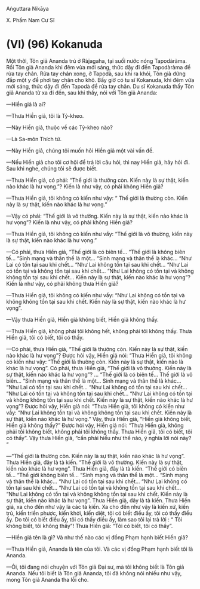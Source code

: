 Aṅguttara Nikāya

X. Phẩm Nam Cư Sĩ

# (VI) (96) Kokanuda

Một thời, Tôn giả Ananda trú ở Ràjagaha, tại suối nước nóng Tapodàràma. Rồi Tôn giả Ananda khi đêm vừa mới sáng, thức dậy đi đến Tapodàràma để rửa tay chân. Rửa tay chân xong, ở Tapodà, sau khi ra khỏi, Tôn giả đứng đắp một y để phơi tay chân cho khô. Bấy giờ có tu sĩ Kokanuda, khi đêm vừa mới sáng, thức dậy đi đến Tapodà để rửa tay chân. Du sĩ Kokanuda thấy Tôn giả Ananda từ xa đi đến, sau khi thấy, nói với Tôn giả Ananda:

—Hiền giả là ai?

—Thưa Hiền giả, tôi là Tỷ-kheo.

—Này Hiền giả, thuộc về các Tỷ-kheo nào?

—Là Sa-môn Thích tử.

—Này Hiền giả, chúng tôi muốn hỏi Hiền giả một vài vấn đề.

—Nếu Hiền giả cho tôi cơ hội để trả lời câu hỏi, thì nay Hiền giả, hãy hỏi đi. Sau khi nghe, chúng tôi sẽ được biết.

—Thưa Hiền giả, có phải: “Thế giới là thường còn. Kiến này là sự thật, kiến nào khác là hư vọng.”? Kiến là như vậy, có phải không Hiền giả?

—Thưa Hiền giả, tôi không có kiến như vậy: “ Thế giới là thường còn. Kiến này là sự thật, kiến nào khác là hư vọng.”

—Vậy có phải: “Thế giới là vô thường. Kiến này là sự thật, kiến nào khác là hư vọng”? Kiến là như vậy, có phải không Hiền giả?

—Thưa Hiền giả, tôi không có kiến như vầy: “Thế giới là vô thường, kiến này là sự thật, kiến nào khác là hư vọng.”

—Có phải, thưa Hiền giả, “Thế giới là có biên tế... “Thế giới là không biên tế... “Sinh mạng và thân thể là một... “Sinh mạng và thân thể là khác... “Như Lai có tồn tại sau khi chết... “Như Lai không tồn tại sau khi chết... “Như Lai có tồn tại và không tồn tại sau khi chết... “Như Lai không có tồn tại và không không tồn tại sau khi chết... Kiến này là sự thật, kiến nào khác là hư vọng”? Kiến là như vậy, có phải không thưa Hiền giả?

—Thưa Hiền giả, tôi không có kiến như vầy: “Như Lai không có tồn tại và không không tồn tại sau khi chết. Kiến này là sự thật, kiến nào khác là hư vọng”.

—Vậy thưa Hiền giả, Hiền giả không biết, Hiền giả không thấy.

—Thưa Hiền giả, không phải tôi không hết, không phải tôi không thấy. Thưa Hiền giả, tôi có biết, tôi có thấy.

—Có phải, thưa Hiền giả, “Thế giới là thường còn. Kiến này là sự thật, kiến nào khác là hư vọng”? Ðược hỏi vậy, Hiền giả nói: “Thưa Hiền giả, tôi không có kiến như vậy: “Thế giới là thường còn. Kiến này là sự thật, kiến nào là khác là hư vọng”. Có phải, thưa Hiền giả, “Thế giới là vô thường. Kiến này là sự thật, kiến nào khác là hư vọng”? ... “Thế giới là có biên tế... Thế giới là vô biên... “Sinh mạng và thân thể là một... Sinh mạng và thân thể là khác... “Như Lai có tồn tại sau khi chết... “Như Lai không có tồn tại sau khi chết... “Như Lai có tồn tại và không tồn tại sau khi chết... “Như Lai không có tồn tại và không không tồn tại sau khi chết. Kiến này là sự thật, kiến nào khác là hư vọng”? Ðược hỏi vậy, Hiền giả nói: “Thưa Hiền giả, tôi không có kiến như vầy: “Như Lai không tồn tại và không không tồn tại sau khi chết. Kiến này là sự thật, kiến nào khác là hư vọng.” Vậy, thưa Hiền giả, “Hiền giả không biết, Hiền giả không thấy?” Ðược hỏi vậy, Hiền giả nói: “Thưa Hiền giả, không phải tôi không biết, không phải tôi không thấy. Thưa Hiền giả, tôi có biết, tôi có thấy”. Vậy thưa Hiền giả, “cần phải hiểu như thế nào, ý nghĩa lời nói này? “

—“Thế giới là thường còn. Kiến này là sự thật, kiến nào khác là hư vọng”. Thưa Hiền giả, đây là tà kiến. “Thế giới là vô thường. Kiến này là sự thật, kiến nào khác là hư vọng”. Thưa Hiền giả, đây là tà kiến. “Thế giới có biên tế... “Thế giới không biên tế... “Sinh mạng và thân thể là một... “Sinh mạng và thân thể là khác... “Như Lai có tồn tại sau khi chết... “Như Lai không có tồn tại sau khi chết... “Như Lai có tồn tại và không tồn tại sau khi chết... “Như Lai không có tồn tại và không không tồn tại sau khi chết. Kiến này là sự thật, kiến nào khác là hư vọng”. Thưa Hiền giả, đây là tà kiến. Thưa Hiền giả, xa cho đến như vậy là các tà kiến. Xa cho đến như vậy là kiến xứ, kiến trú, kiến triền phược, kiến khởi, kiến diệt, tôi có biết điều ấy, tôi có thấy điều ấy. Do tôi có biết điều ấy, tôi có thấy điều ấy, làm sao tôi lại trả lời : “ Tôi không biết, tôi không thấy”! Thưa Hiền giả: “Tôi có biết, tôi có thấy”.

—Hiền giả tên là gì? Và như thế nào các vị đồng Phạm hạnh biết Hiền giả?

—Thưa Hiền giả, Ananda là tên của tôi. Và các vị đồng Phạm hạnh biết tôi là Ananda.

—Ôi, tôi đang nói chuyện với Tôn giả Ðại sư, mà tôi không biết là Tôn giả Ananda. Nếu tôi biết là Tôn giả Ananda, tôi đã không nói nhiều như vậy, mong Tôn giả Ananda tha lỗi cho.

